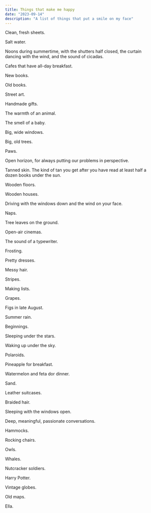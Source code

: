 ```yaml
---
title: Things that make me happy
date: "2023-09-14"
description: "A list of things that put a smile on my face"
---
```


Clean, fresh sheets.

Salt water.

Noons during summertime, with the shutters half closed, the curtain dancing with the wind, and the sound of cicadas.

Cafes that have all-day breakfast.

New books.

Old books.

Street art.

Handmade gifts.

The warmth of an animal.

The smell of a baby.

Big, wide windows.

Big, old trees.

Paws.

Open horizon, for always putting our problems in perspective.

Tanned skin. The kind of tan you get after you have read at least half a dozen books under the sun.

Wooden floors.

Wooden houses.

Driving with the windows down and the wind on your face.

Naps.

Tree leaves on the ground.

Open-air cinemas.

The sound of a typewriter.

Frosting.

Pretty dresses.

Messy hair.

Stripes.

Making lists.

Grapes.

Figs in late August.

Summer rain.

Beginnings.

Sleeping under the stars.

Waking up under the sky.

Polaroids.

Pineapple for breakfast.

Watermelon and feta dor dinner.

Sand.

Leather suitcases.

Braided hair.

Sleeping with the windows open.

Deep, meaningful, passionate conversations.

Hammocks.

Rocking chairs.

Owls.

Whales.

Nutcracker soldiers.

Harry Potter.

Vintage globes.

Old maps.

Ella.
